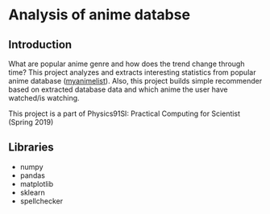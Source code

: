 # Analysis of anime databse

## Introduction
What are popular anime genre and how does the trend change through time?
This project analyzes and extracts interesting statistics from popular anime database ([myanimelist](https://myanimelist.net/)).
Also, this project builds simple recommender based on extracted database data and which anime the user have watched/is watching.

This project is a part of Physics91SI: Practical Computing for Scientist (Spring 2019)

## Libraries
- numpy
- pandas
- matplotlib
- sklearn
- spellchecker
